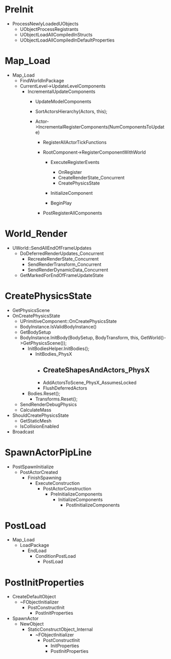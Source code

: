 
# PreInit
- ProcessNewlyLoadedUObjects
  - UObjectProcessRegistrants
  - UObjectLoadAllCompiledInStructs
  - UObjectLoadAllCompiledInDefaultProperties
# Map_Load
- Map_Load
  - FindWorldInPackage
  - CurrentLevel->UpdateLevelComponents
    - IncrementalUpdateComponents
      - UpdateModelComponents
      - SortActorsHierarchy(Actors, this);

      - Actor->IncrementalRegisterComponents(NumComponentsToUpdate)
        - RegisterAllActorTickFunctions

        - RootComponent->RegisterComponentWithWorld
          - ExecuteRegisterEvents
            - OnRegister
            - CreateRenderState_Concurrent
            - CreatePhysicsState

          - InitializeComponent
          - BeginPlay
        - PostRegisterAllComponents


# World_Render
- UWorld::SendAllEndOfFrameUpdates
  - DoDeferredRenderUpdates_Concurrent
    - RecreateRenderState_Concurrent
    - SendRenderTransform_Concurrent
    - SendRenderDynamicData_Concurrent
  - GetMarkedForEndOfFrameUpdateState



# CreatePhysicsState
- GetPhysicsScene
- OnCreatePhysicsState
  -  UPrimitiveComponent::OnCreatePhysicsState
    - BodyInstance.IsValidBodyInstance()
    - GetBodySetup
    - BodyInstance.InitBody(BodySetup, BodyTransform, this, GetWorld()->GetPhysicsScene());
      - InitBodiesHelper.InitBodies();
        - InitBodies_PhysX
          - CreateShapesAndActors_PhysX
            -
          - AddActorsToScene_PhysX_AssumesLocked
          - FlushDeferredActors
      - Bodies.Reset();
	    - Transforms.Reset();
    - SendRenderDebugPhysics
    - CalculateMass
- ShouldCreatePhysicsState
  - GetStaticMesh
  - IsCollisionEnabled
- Broadcast



# SpawnActorPipLine
- PostSpawnInitialize
  - PostActorCreated
    - FinishSpawning
      - ExecuteConstruction
        - PostActorConstruction
          - PreInitializeComponents
            - InitializeComponents
              - PostInitializeComponents



# PostLoad
- Map_Load
  - LoadPackage
    - EndLoad
      - ConditionPostLoad
        - PostLoad

# PostInitProperties
- CreateDefaultObject
  - ~FObjectInitializer
    - PostConstructInit
      - PostInitProperties
- SpawnActor
  - NewObject
    - StaticConstructObject_Internal
      - ~FObjectInitializer
        - PostConstructInit
          - InitProperties
          - PostInitProperties
